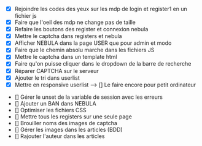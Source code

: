 - [x] Rejoindre les codes des yeux sur les mdp de login et register1 en un fichier js
- [x] Faire que l'oeil des mdp ne change pas de taille
- [x] Refaire les boutons des register et connexion nebula
- [x] Mettre le captcha dans registers et nebula
- [x] Afficher NEBULA dans la page USER que pour admin et modo
- [x] Faire que le chemin absolu marche dans les fichiers JS
- [x] Mettre le captcha dans un template html
- [x] Faire qu'on puisse cliquer dans le dropdown de la barre de recherche
- [x] Réparer CAPTCHA sur le serveur
- [x] Ajouter le tri dans userlist
- [x] Mettre en responsive userlist --> [] Le faire encore pour petit ordinateur
- [] Gérer le unset de la variable de session avec les erreurs
- [] Ajouter un BAN dans NEBULA
- [] Optimiser les fichiers CSS
- [] Mettre tous les registers sur une seule page
- [] Brouiller noms des images de captcha
- [] Gérer les images dans les articles (BDD)
- [] Rajouter l'auteur dans les articles